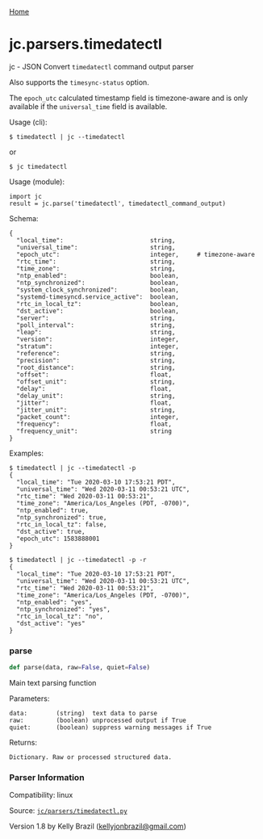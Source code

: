 [Home](https://kellyjonbrazil.github.io/jc/)
<a id="jc.parsers.timedatectl"></a>

# jc.parsers.timedatectl

jc - JSON Convert `timedatectl` command output parser

Also supports the `timesync-status` option.

The `epoch_utc` calculated timestamp field is timezone-aware and is only
available if the `universal_time` field is available.

Usage (cli):

    $ timedatectl | jc --timedatectl

or

    $ jc timedatectl

Usage (module):

    import jc
    result = jc.parse('timedatectl', timedatectl_command_output)

Schema:

    {
      "local_time":                        string,
      "universal_time":                    string,
      "epoch_utc":                         integer,     # timezone-aware
      "rtc_time":                          string,
      "time_zone":                         string,
      "ntp_enabled":                       boolean,
      "ntp_synchronized":                  boolean,
      "system_clock_synchronized":         boolean,
      "systemd-timesyncd.service_active":  boolean,
      "rtc_in_local_tz":                   boolean,
      "dst_active":                        boolean,
      "server":                            string,
      "poll_interval":                     string,
      "leap":                              string,
      "version":                           integer,
      "stratum":                           integer,
      "reference":                         string,
      "precision":                         string,
      "root_distance":                     string,
      "offset":                            float,
      "offset_unit":                       string,
      "delay":                             float,
      "delay_unit":                        string,
      "jitter":                            float,
      "jitter_unit":                       string,
      "packet_count":                      integer,
      "frequency":                         float,
      "frequency_unit":                    string
    }

Examples:

    $ timedatectl | jc --timedatectl -p
    {
      "local_time": "Tue 2020-03-10 17:53:21 PDT",
      "universal_time": "Wed 2020-03-11 00:53:21 UTC",
      "rtc_time": "Wed 2020-03-11 00:53:21",
      "time_zone": "America/Los_Angeles (PDT, -0700)",
      "ntp_enabled": true,
      "ntp_synchronized": true,
      "rtc_in_local_tz": false,
      "dst_active": true,
      "epoch_utc": 1583888001
    }

    $ timedatectl | jc --timedatectl -p -r
    {
      "local_time": "Tue 2020-03-10 17:53:21 PDT",
      "universal_time": "Wed 2020-03-11 00:53:21 UTC",
      "rtc_time": "Wed 2020-03-11 00:53:21",
      "time_zone": "America/Los_Angeles (PDT, -0700)",
      "ntp_enabled": "yes",
      "ntp_synchronized": "yes",
      "rtc_in_local_tz": "no",
      "dst_active": "yes"
    }

<a id="jc.parsers.timedatectl.parse"></a>

### parse

```python
def parse(data, raw=False, quiet=False)
```

Main text parsing function

Parameters:

    data:        (string)  text data to parse
    raw:         (boolean) unprocessed output if True
    quiet:       (boolean) suppress warning messages if True

Returns:

    Dictionary. Raw or processed structured data.

### Parser Information
Compatibility:  linux

Source: [`jc/parsers/timedatectl.py`](https://github.com/kellyjonbrazil/jc/blob/master/jc/parsers/timedatectl.py)

Version 1.8 by Kelly Brazil (kellyjonbrazil@gmail.com)
